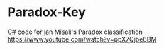 # Paradox-Key
C# code for jan Misali's Paradox classification
https://www.youtube.com/watch?v=ppX7Qjbe6BM
